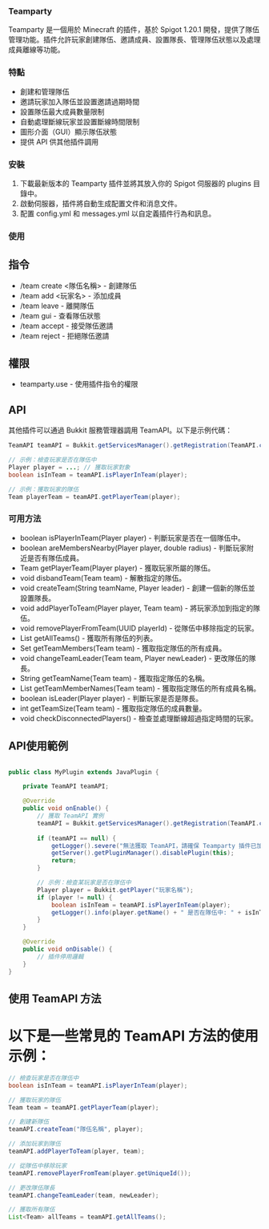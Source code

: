 ### Teamparty
Teamparty 是一個用於 Minecraft 的插件，基於 Spigot 1.20.1 開發，提供了隊伍管理功能。插件允許玩家創建隊伍、邀請成員、設置隊長、管理隊伍狀態以及處理成員離線等功能。

### 特點
* 創建和管理隊伍
* 邀請玩家加入隊伍並設置邀請過期時間
* 設置隊伍最大成員數量限制
* 自動處理斷線玩家並設置斷線時間限制
* 圖形介面（GUI）顯示隊伍狀態
* 提供 API 供其他插件調用
### 安裝
1. 下載最新版本的 Teamparty 插件並將其放入你的 Spigot 伺服器的 plugins 目錄中。
2. 啟動伺服器，插件將自動生成配置文件和消息文件。
3. 配置 config.yml 和 messages.yml 以自定義插件行為和訊息。

### 使用
## 指令
* /team create <隊伍名稱> - 創建隊伍
* /team add <玩家名> - 添加成員
* /team leave - 離開隊伍
* /team gui - 查看隊伍狀態
* /team accept - 接受隊伍邀請
* /team reject - 拒絕隊伍邀請
## 權限
* teamparty.use - 使用插件指令的權限
## API
其他插件可以通過 Bukkit 服務管理器調用 TeamAPI。以下是示例代碼：
```java
TeamAPI teamAPI = Bukkit.getServicesManager().getRegistration(TeamAPI.class).getProvider();

// 示例：檢查玩家是否在隊伍中
Player player = ...; // 獲取玩家對象
boolean isInTeam = teamAPI.isPlayerInTeam(player);

// 示例：獲取玩家的隊伍
Team playerTeam = teamAPI.getPlayerTeam(player);
```

### 可用方法
* boolean isPlayerInTeam(Player player) - 判斷玩家是否在一個隊伍中。
* boolean areMembersNearby(Player player, double radius) - 判斷玩家附近是否有隊伍成員。
* Team getPlayerTeam(Player player) - 獲取玩家所屬的隊伍。
* void disbandTeam(Team team) - 解散指定的隊伍。
* void createTeam(String teamName, Player leader) - 創建一個新的隊伍並設置隊長。
* void addPlayerToTeam(Player player, Team team) - 將玩家添加到指定的隊伍。
* void removePlayerFromTeam(UUID playerId) - 從隊伍中移除指定的玩家。
* List<Team> getAllTeams() - 獲取所有隊伍的列表。
* Set<Player> getTeamMembers(Team team) - 獲取指定隊伍的所有成員。
* void changeTeamLeader(Team team, Player newLeader) - 更改隊伍的隊長。
* String getTeamName(Team team) - 獲取指定隊伍的名稱。
* List<String> getTeamMemberNames(Team team) - 獲取指定隊伍的所有成員名稱。
* boolean isLeader(Player player) - 判斷玩家是否是隊長。
* int getTeamSize(Team team) - 獲取指定隊伍的成員數量。
* void checkDisconnectedPlayers() - 檢查並處理斷線超過指定時間的玩家。

## API使用範例
```java

public class MyPlugin extends JavaPlugin {

    private TeamAPI teamAPI;

    @Override
    public void onEnable() {
        // 獲取 TeamAPI 實例
        teamAPI = Bukkit.getServicesManager().getRegistration(TeamAPI.class).getProvider();
        
        if (teamAPI == null) {
            getLogger().severe("無法獲取 TeamAPI，請確保 Teamparty 插件已加載。");
            getServer().getPluginManager().disablePlugin(this);
            return;
        }

        // 示例：檢查某玩家是否在隊伍中
        Player player = Bukkit.getPlayer("玩家名稱");
        if (player != null) {
            boolean isInTeam = teamAPI.isPlayerInTeam(player);
            getLogger().info(player.getName() + " 是否在隊伍中: " + isInTeam);
        }
    }

    @Override
    public void onDisable() {
        // 插件停用邏輯
    }
}

```

## 使用 TeamAPI 方法
# 以下是一些常見的 TeamAPI 方法的使用示例：
```java
// 檢查玩家是否在隊伍中
boolean isInTeam = teamAPI.isPlayerInTeam(player);

// 獲取玩家的隊伍
Team team = teamAPI.getPlayerTeam(player);

// 創建新隊伍
teamAPI.createTeam("隊伍名稱", player);

// 添加玩家到隊伍
teamAPI.addPlayerToTeam(player, team);

// 從隊伍中移除玩家
teamAPI.removePlayerFromTeam(player.getUniqueId());

// 更改隊伍隊長
teamAPI.changeTeamLeader(team, newLeader);

// 獲取所有隊伍
List<Team> allTeams = teamAPI.getAllTeams();
```
